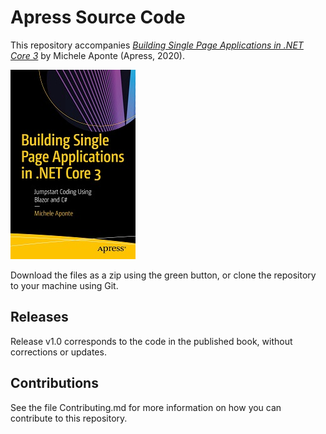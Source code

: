 # Apress Source Code

This repository accompanies [*Building Single Page Applications in .NET Core 3*](https://www.apress.com/9781484257463) by Michele Aponte (Apress, 2020).

[comment]: #cover
![Cover image](9781484257463.jpg)

Download the files as a zip using the green button, or clone the repository to your machine using Git.

## Releases

Release v1.0 corresponds to the code in the published book, without corrections or updates.

## Contributions

See the file Contributing.md for more information on how you can contribute to this repository.